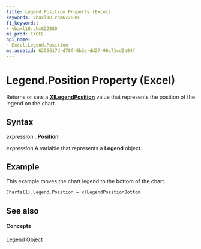 ```yaml
---
title: Legend.Position Property (Excel)
keywords: vbaxl10.chm622080
f1_keywords:
- vbaxl10.chm622080
ms.prod: EXCEL
api_name:
- Excel.Legend.Position
ms.assetid: 6256617d-d78f-8b2e-dd27-96c71cd2a84f
---
```



# Legend.Position Property (Excel)

Returns or sets a  **[XlLegendPosition](xllegendposition-enumeration-excel.md)** value that represents the position of the legend on the chart.


## Syntax

 _expression_ . **Position**

 _expression_ A variable that represents a **Legend** object.


## Example

This example moves the chart legend to the bottom of the chart.


```vb
Charts(1).Legend.Position = xlLegendPositionBottom
```


## See also


#### Concepts


[Legend Object](legend-object-excel.md)

